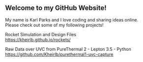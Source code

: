 ## Welcome to my GitHub Website!

My name is Karl Parks and I love coding and sharing ideas online.  
Please check out some of my following projects!  

Rocket Simulation and Design Files  
https://kheirlb.github.io/rockets/  
  
Raw Data over UVC from PureThermal 2 - Lepton 3.5 - Python   
https://github.com/Kheirlb/purethermal1-uvc-capture  

